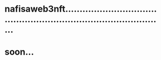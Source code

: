 # nafisaweb3nft........................................................................................
# soon...
